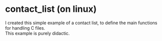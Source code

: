 # contact_list (on linux)

I created this simple example of a contact list, to define the main functions for handling C files.<br>
This example is purely didactic.

